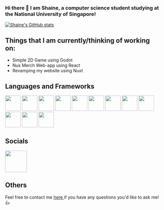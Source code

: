 ### Hi there 👋 I am Shaine, a computer science student studying at the National University of Singapore!

[![Shaine's GitHub stats](https://github-readme-stats.vercel.app/api?username=soloplxya&theme=dracula&count_private=true)](https://github.com/anuraghazra/github-readme-stats)


## Things that I am currently/thinking of working on: 
* Simple 2D Game using Godot
* Nus Merch Web-app using React 
* Revamping my website using Nuxt


## Languages and Frameworks 
<div id="icons"> 
  <img src="https://cdn.jsdelivr.net/gh/devicons/devicon/icons/vuejs/vuejs-original.svg" height="50" width="50" />
  <img src="https://cdn.jsdelivr.net/gh/devicons/devicon/icons/react/react-original.svg" height="50" width="50" />
  <img src="https://cdn.jsdelivr.net/gh/devicons/devicon/icons/java/java-original.svg" height="50" width="50" />
  <img src="https://cdn.jsdelivr.net/gh/devicons/devicon/icons/javascript/javascript-original.svg" height="50" width="50" />
  <img src="https://cdn.jsdelivr.net/gh/devicons/devicon/icons/android/android-original.svg" height="50" width="50" />
  <img src="https://cdn.jsdelivr.net/gh/devicons/devicon/icons/git/git-original.svg" height="50" width="50"/>
  <img src="https://cdn.jsdelivr.net/gh/devicons/devicon/icons/graphql/graphql-plain.svg" height="50" width="50"/>
  <img src="https://cdn.jsdelivr.net/gh/devicons/devicon/icons/gradle/gradle-plain.svg" height="50" width="50"/>
  <img src="https://cdn.jsdelivr.net/gh/devicons/devicon/icons/nuxtjs/nuxtjs-original.svg" height="50" width="50"/>
  <img src="https://cdn.jsdelivr.net/gh/devicons/devicon/icons/postgresql/postgresql-original.svg" height="50" width="50"/>
  <img src="https://cdn.jsdelivr.net/gh/devicons/devicon/icons/rails/rails-plain.svg" height="50" width="50"/>
  <img src="https://cdn.jsdelivr.net/gh/devicons/devicon/icons/typescript/typescript-original.svg" height="50" width="50"/>
</div>

## Socials
<div id="socials"> 
  <a href="https://www.linkedin.com/in/shaine-goh-3b0b12b3/"><img src="https://cdn.jsdelivr.net/gh/devicons/devicon/icons/linkedin/linkedin-original.svg" height="70" width="70"/></a>  
</div> 

## Others
Feel free to contact me <a href="mailto: shainesnake@gmail.com"> here </a> if you have any questions you'd like to ask me! 👍


